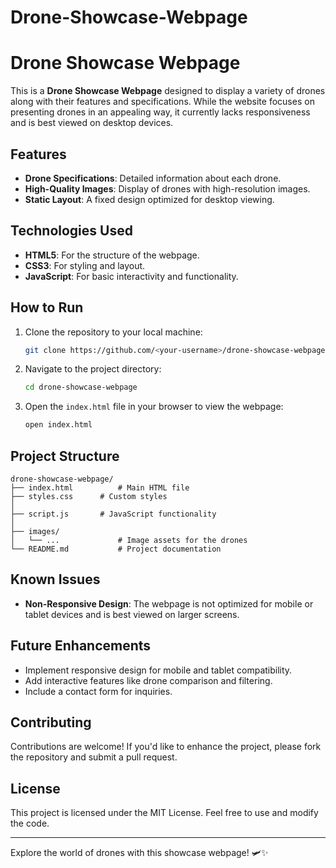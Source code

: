 # Drone-Showcase-Webpage

# Drone Showcase Webpage

This is a **Drone Showcase Webpage** designed to display a variety of drones along with their features and specifications. While the website focuses on presenting drones in an appealing way, it currently lacks responsiveness and is best viewed on desktop devices.

## Features

- **Drone Specifications**: Detailed information about each drone.
- **High-Quality Images**: Display of drones with high-resolution images.
- **Static Layout**: A fixed design optimized for desktop viewing.

## Technologies Used

- **HTML5**: For the structure of the webpage.
- **CSS3**: For styling and layout.
- **JavaScript**: For basic interactivity and functionality.

## How to Run

1. Clone the repository to your local machine:
   ```bash
   git clone https://github.com/<your-username>/drone-showcase-webpage.git
   ```

2. Navigate to the project directory:
   ```bash
   cd drone-showcase-webpage
   ```

3. Open the `index.html` file in your browser to view the webpage:
   ```bash
   open index.html
   ```

## Project Structure

```
drone-showcase-webpage/
├── index.html          # Main HTML file
├── styles.css      # Custom styles
│   
├── script.js       # JavaScript functionality
│  
├── images/
│   └── ...             # Image assets for the drones
└── README.md           # Project documentation
```



## Known Issues

- **Non-Responsive Design**: The webpage is not optimized for mobile or tablet devices and is best viewed on larger screens.

## Future Enhancements

- Implement responsive design for mobile and tablet compatibility.
- Add interactive features like drone comparison and filtering.
- Include a contact form for inquiries.

## Contributing

Contributions are welcome! If you'd like to enhance the project, please fork the repository and submit a pull request.

## License

This project is licensed under the MIT License. Feel free to use and modify the code.

---

Explore the world of drones with this showcase webpage! 🛩️✨
